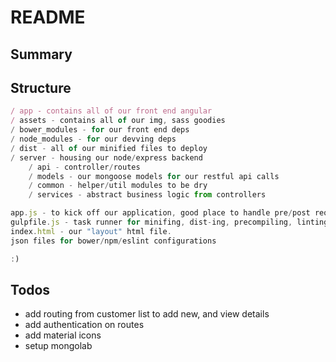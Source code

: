 # README

## Summary

## Structure

```javascript
/ app - contains all of our front end angular
/ assets - contains all of our img, sass goodies
/ bower_modules - for our front end deps
/ node_modules - for our devving deps
/ dist - all of our minified files to deploy
/ server - housing our node/express backend
    / api - controller/routes
    / models - our mongoose models for our restful api calls
    / common - helper/util modules to be dry
    / services - abstract business logic from controllers

app.js - to kick off our application, good place to handle pre/post request for auth
gulpfile.js - task runner for minifing, dist-ing, precompiling, linting
index.html - our "layout" html file.
json files for bower/npm/eslint configurations

:)

```

## Todos

* add routing from customer list to add new, and view details
* add authentication on routes
* add material icons
* setup mongolab